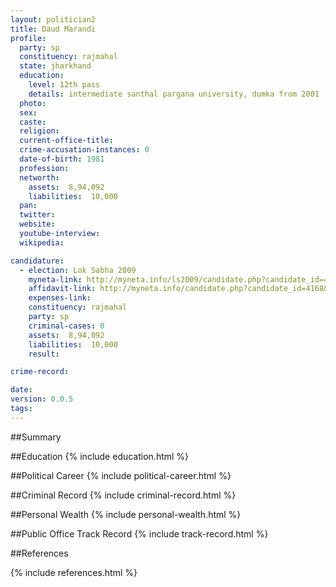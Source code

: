 ```yaml
---
layout: politician2
title: Daud Marandi
profile: 
  party: sp
  constituency: rajmahal
  state: jharkhand
  education: 
    level: 12th pass
    details: intermediate santhal pargana university, dumka from 2001
  photo: 
  sex: 
  caste: 
  religion: 
  current-office-title: 
  crime-accusation-instances: 0
  date-of-birth: 1981
  profession: 
  networth: 
    assets:  8,94,092
    liabilities:  10,000
  pan: 
  twitter: 
  website: 
  youtube-interview: 
  wikipedia: 

candidature: 
  - election: Lok Sabha 2009
    myneta-link: http://myneta.info/ls2009/candidate.php?candidate_id=4168
    affidavit-link: http://myneta.info/candidate.php?candidate_id=4168&scan=original
    expenses-link: 
    constituency: rajmahal 
    party: sp
    criminal-cases: 0
    assets:  8,94,092
    liabilities:  10,000
    result:  

crime-record: 

date: 
version: 0.0.5
tags: 
---
```

##Summary


##Education
{% include education.html %}


##Political Career
{% include political-career.html %}


##Criminal Record
{% include criminal-record.html %}


##Personal Wealth
{% include personal-wealth.html %}


##Public Office Track Record
{% include track-record.html %}


##References


{% include references.html %}